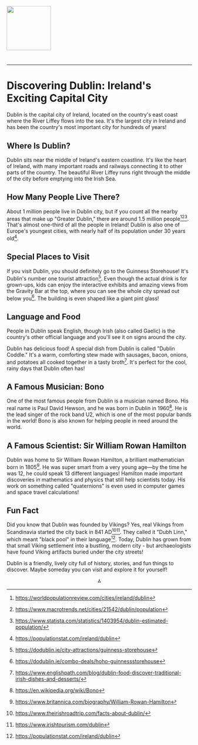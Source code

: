 <img src="https://r2cdn.perplexity.ai/pplx-full-logo-primary-dark%402x.png" class="logo" width="120"/>

# 

---

# Discovering Dublin: Ireland's Exciting Capital City

Dublin is the capital city of Ireland, located on the country's east coast where the River Liffey flows into the sea. It's the largest city in Ireland and has been the country's most important city for hundreds of years!

## Where Is Dublin?

Dublin sits near the middle of Ireland's eastern coastline. It's like the heart of Ireland, with many important roads and railways connecting it to other parts of the country. The beautiful River Liffey runs right through the middle of the city before emptying into the Irish Sea.

## How Many People Live There?

About 1 million people live in Dublin city, but if you count all the nearby areas that make up "Greater Dublin," there are around 1.5 million people[^7][^10][^12]. That's almost one-third of all the people in Ireland! Dublin is also one of Europe's youngest cities, with nearly half of its population under 30 years old[^13].

## Special Places to Visit

If you visit Dublin, you should definitely go to the Guinness Storehouse! It's Dublin's number one tourist attraction[^2]. Even though the actual drink is for grown-ups, kids can enjoy the interactive exhibits and amazing views from the Gravity Bar at the top, where you can see the whole city spread out below you[^9]. The building is even shaped like a giant pint glass!

## Language and Food

People in Dublin speak English, though Irish (also called Gaelic) is the country's other official language and you'll see it on signs around the city.

Dublin has delicious food! A special dish from Dublin is called "Dublin Coddle." It's a warm, comforting stew made with sausages, bacon, onions, and potatoes all cooked together in a tasty broth[^3]. It's perfect for the cool, rainy days that Dublin often has!

## A Famous Musician: Bono

One of the most famous people from Dublin is a musician named Bono. His real name is Paul David Hewson, and he was born in Dublin in 1960[^4]. He is the lead singer of the rock band U2, which is one of the most popular bands in the world! Bono is also known for helping people in need around the world.

## A Famous Scientist: Sir William Rowan Hamilton

Dublin was home to Sir William Rowan Hamilton, a brilliant mathematician born in 1805[^5]. He was super smart from a very young age—by the time he was 12, he could speak 13 different languages! Hamilton made important discoveries in mathematics and physics that still help scientists today. His work on something called "quaternions" is even used in computer games and space travel calculations!

## Fun Fact

Did you know that Dublin was founded by Vikings? Yes, real Vikings from Scandinavia started the city back in 841 AD[^6][^8]. They called it "Dubh Linn," which meant "black pool" in their language[^13]. Today, Dublin has grown from that small Viking settlement into a bustling, modern city - but archaeologists have found Viking artifacts buried under the city streets!

Dublin is a friendly, lively city full of history, stories, and fun things to discover. Maybe someday you can visit and explore it for yourself!

<div style="text-align: center">⁂</div>

[^1]: https://www.discoveringireland.com/dublin-city/

[^2]: https://dodublin.ie/city-attractions/guinness-storehouse

[^3]: https://www.englishpath.com/blog/dublin-food-discover-traditional-irish-dishes-and-desserts/

[^4]: https://en.wikipedia.org/wiki/Bono

[^5]: https://www.britannica.com/biography/William-Rowan-Hamilton

[^6]: https://www.theirishroadtrip.com/facts-about-dublin/

[^7]: https://worldpopulationreview.com/cities/ireland/dublin

[^8]: https://www.irishtourism.com/dublin

[^9]: https://dodublin.ie/combo-deals/hoho-guinnessstorehouse

[^10]: https://www.macrotrends.net/cities/21542/dublin/population

[^11]: https://www.cso.ie/en/csolatestnews/pressreleases/2023pressreleases/pressstatementcensusofpopulation2022-summaryresultsdublin/

[^12]: https://www.statista.com/statistics/1403954/dublin-estimated-population/

[^13]: https://populationstat.com/ireland/dublin

[^14]: https://worldpopulationreview.com/cities/ireland

[^15]: https://www.ireland.com/en-us/magazine/food-and-drink/dublin-food-and-drink/

[^16]: https://www.last.fm/music/Bono/+wiki?ver=7

[^17]: https://www.tcd.ie/physics/300/history/exhibition-gallery/sir-william-rowan-hamilton/

[^18]: https://www.mapquest.com/travel/11-cool-facts-you-didnt-know-about-dublin-ireland/

[^19]: https://www.britannica.com/summary/Dublin

[^20]: https://www.ireland.com/things-to-do/attractions/guinness-storehouse/

[^21]: https://thegloss.ie/does-ireland-have-a-food-culture/

[^22]: https://playingforchange.com/artists/bono-2

[^23]: https://www.dunsink.dias.ie/observatory-history/quaternions/

[^24]: https://rebeldublin.ie/tourist-attractions/50-facts-about-dublin-stuff-you-probably-dont-need-to-know/

[^25]: https://en.wikipedia.org/wiki/Dublin

[^26]: https://www.hop-on-hop-off-bus.com/dublin/do-dublin-hop-on-hop-off-the-guinness-storehouse-experience_39817

[^27]: https://www.dublincity.ie/dublin-city-parks-strategy/2-parks-and-landscapes-perspective/24-international-perspective/241-population-and-urban-areas

[^28]: https://www.cso.ie/en/releasesandpublications/ep/p-pme/populationandmigrationestimatesapril2024/keyfindings/

[^29]: https://www.worldometers.info/world-population/ireland-population/

